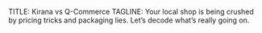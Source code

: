 TITLE: Kirana vs Q-Commerce
TAGLINE: Your local shop is being crushed by pricing tricks and packaging lies. Let’s decode what’s really going on.